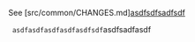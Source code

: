 See [src/common/CHANGES.md][asdfsdfsadfsdf](src/common/CHANGES.md)

``` asdfasdfasdfasdfasdfsdf```asdfsadfasdf
